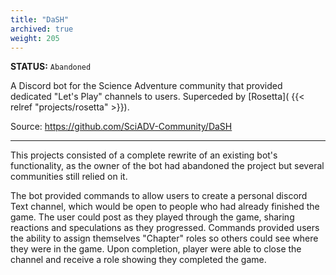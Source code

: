 ```yaml
---
title: "DaSH"
archived: true
weight: 205
---
```

**STATUS:** `Abandoned`

A Discord bot for the Science Adventure community that provided dedicated "Let's Play" channels to users. Superceded by [Rosetta]( {{< relref "projects/rosetta" >}}).

Source: https://github.com/SciADV-Community/DaSH
<!--more-->
---

This projects consisted of a complete rewrite of an existing bot's functionality, as the owner of the bot had abandoned the project but several communities still relied on it. 

The bot provided commands to allow users to create a personal discord Text channel, which would be open to people who had already finished the game. The user could post as they played through the game, sharing reactions and speculations as they progressed. Commands provided users the ability to assign themselves "Chapter" roles so others could see where they were in the game. Upon completion, player were able to close the channel and receive a role showing they completed the game.